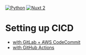 [![Python](https://github.com/WITH-Test/hello-cicd/actions/workflows/ci-python.yml/badge.svg?branch=main)](https://github.com/WITH-Test/hello-cicd/actions/workflows/ci-python.yml)
[![Nuxt 2](https://github.com/WITH-Test/hello-cicd/actions/workflows/ci-nuxt2.yml/badge.svg?branch=main)](https://github.com/WITH-Test/hello-cicd/actions/workflows/ci-nuxt2.yml)

# Setting up CICD

- [with GitLab + AWS CodeCommit](./docs/gitlab+aws.md)
- [with GitHub Actions](./docs/github-actions.md)
